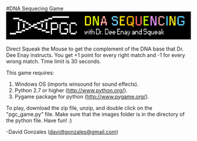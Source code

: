 #DNA Sequecing Game
![](https://github.com/davidtgonzales/PGC-Game/blob/master/images/header.png)

Direct Squeak the Mouse to get the complement of the DNA base that Dr. Dee Enay instructs. You get +1 point for every right match and -1 for every wrong match. Time limit is 30 seconds.

This game requires:
1. Windows OS (imports winsound for sound effects).
2. Python 2.7 or higher (http://www.python.org/).
3. Pygame package for python (http://www.pygame.org/).

To play, download the zip file, unzip, and double click on the "pgc_game.py" file. Make sure that the images folder is in the directory of the python file. Have fun! :) 

-David Gonzales (davidtgonzales@gmail.com)
